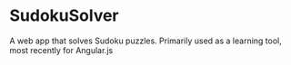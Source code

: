 # SudokuSolver
A web app that solves Sudoku puzzles.  Primarily used as a learning tool, most recently for Angular.js
